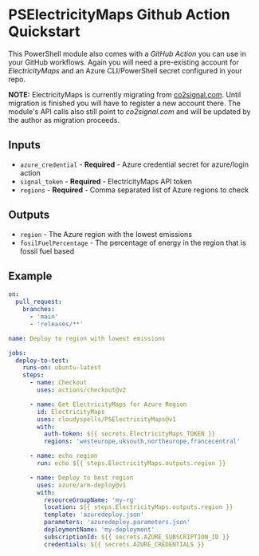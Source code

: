 # PSElectricityMaps Github Action Quickstart

This PowerShell module also comes with a _GitHub Action_ you can use in your
GitHub workflows. Again you will need a pre-existing account for _ElectricityMaps_
and an Azure CLI/PowerShell secret configured in your repo.

**NOTE:** ElectricityMaps is currently migrating from 
[co2signal.com](http://www.co2signal.com). Until migration is finished you will
have to register a new account there. The module's API calls also still point to
_co2signal.com_ and will be updated by the author as migration proceeds.

## Inputs

- `azure_credential` - **Required** - Azure credential secret for azure/login action
- `signal_token` - **Required** - ElectricityMaps API token
- `regions` - **Required** - Comma separated list of Azure regions to check

## Outputs

- `region` - The Azure region with the lowest emissions
- `fosilFuelPercentage` - The percentage of energy in the region that is fossil fuel based


## Example

```yaml
on:
  pull_request:
    branches:
      - 'main'
      - 'releases/**'

name: Deploy to region with lowest emissions

jobs:
  deploy-to-test:
    runs-on: ubuntu-latest
    steps:
      - name: Checkout
        uses: actions/checkout@v2

      - name: Get ElectricityMaps for Azure Region
        id: ElectricityMaps
        uses: cloudyspells/PSElectricityMaps@v1
        with:
          auth-token: ${{ secrets.ElectricityMaps_TOKEN }}
          regions: 'westeurope,uksouth,northeurope,francecentral'

      - name: echo region
        run: echo ${{ steps.ElectricityMaps.outputs.region }}

      - name: Deploy to best region
        uses: azure/arm-deploy@v1
        with:
          resourceGroupName: 'my-rg'
          location: ${{ steps.ElectricityMaps.outputs.region }}
          template: 'azuredeploy.json'
          parameters: 'azuredeploy.parameters.json'
          deploymentName: 'my-deployment'
          subscriptionId: ${{ secrets.AZURE_SUBSCRIPTION_ID }}
          credentials: ${{ secrets.AZURE_CREDENTIALS }}
```
